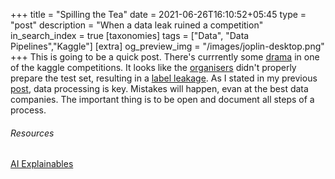 +++
title = "Spilling the Tea"
date = 2021-06-26T16:10:52+05:45
type = "post"
description = "When a data leak ruined a competition"
in_search_index = true
[taxonomies]
tags = ["Data", "Data Pipelines","Kaggle"]
[extra]
og_preview_img = "/images/joplin-desktop.png"
+++
This is going to be a quick post. There's currrently some [drama](https://www.kaggle.com/c/seti-breakthrough-listen/discussion/246772) in one of the kaggle competitions. It looks like the [organisers](https://www.kaggle.com/c/seti-breakthrough-listen/discussion/246782) didn't properly prepare the test set, resulting in a [label leakage](https://www.kaggle.com/kazanova/leak-submission-lb-0-991). As I stated in my previous [post](https://www.hssn2.com/posts/dataworld-episode-1/), data processing is key. Mistakes will happen, evan at the best data companies. The important thing is to be open and document all steps of a process.

###### Resources
[AI Explainables](https://pair.withgoogle.com/explorables/)

